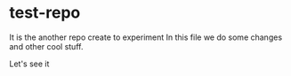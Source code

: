 # test-repo
It is the another repo create to experiment
In this file we do some changes and other cool stuff.

Let's see it
